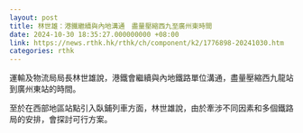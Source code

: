 ```yaml
---
layout: post
title: 林世雄：港鐵繼續與內地溝通　盡量壓縮西九至廣州東時間
date: 2024-10-30 18:35:27.000000000 +08:00
link: https://news.rthk.hk/rthk/ch/component/k2/1776898-20241030.htm
categories: rthk
---
```


運輸及物流局局長林世雄說，港鐵會繼續與內地鐵路單位溝通，盡量壓縮西九龍站到廣州東站的時間。

至於在西部地區站點引入臥鋪列車方面，林世雄說，由於牽涉不同因素和多個鐵路局的安排，會探討可行方案。
